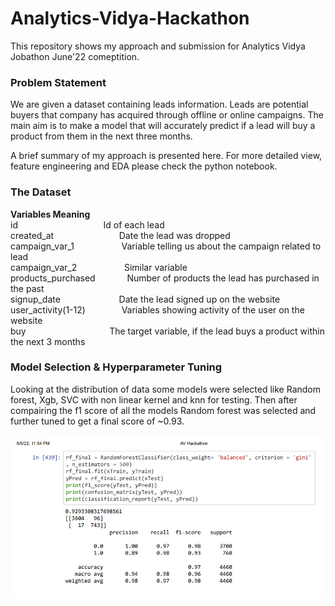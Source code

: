 # Analytics-Vidya-Hackathon
This repository shows my approach and submission for Analytics Vidya Jobathon June'22 comeptition. 

### Problem Statement
We are given a dataset containing leads information. Leads are potential buyers that company has acquired through offline or online campaigns. The main aim is to make a model that will accurately predict if a lead will buy a product from them in the next three months.

A brief summary of my approach is presented here. For more detailed view, feature engineering and EDA please check the python notebook.
### The Dataset
<b>Variables                  Meaning</b><br>
id          &ensp;&emsp;  &emsp; &emsp; &emsp; &emsp; &emsp; &emsp;    Id of each lead<br>
created_at      &ensp; &emsp;   &emsp; &emsp; &emsp; &emsp;    Date the lead was dropped<br>
campaign_var_1      &emsp; &emsp; &emsp; &emsp;    Variable telling us about the campaign related to lead<br>
campaign_var_2      &emsp; &emsp; &emsp; &emsp;    Similar variable<br>
products_purchased  &ensp; &emsp; &emsp;    Number of products the lead has purchased in the past<br>
signup_date       &emsp;  &emsp; &emsp; &emsp; &emsp;    Date the lead signed up on the website<br>
user_activity(1-12) &emsp; &emsp; &emsp;    Variables showing activity of the user on the website<br>
buy         &ensp;  &emsp;   &ensp; &emsp;  &emsp; &emsp; &emsp; &emsp;    The target variable, if the lead buys a product within the next 3 months<br>

### Model Selection & Hyperparameter Tuning
Looking at the distribution of data some models were selected like Random forest, Xgb, SVC with non linear kernel and knn for testing. Then after compairing the f1 score of all the models Random forest was selected and further tuned to get a final score of ~0.93. <br> <br>
![](Final_Result.png)
